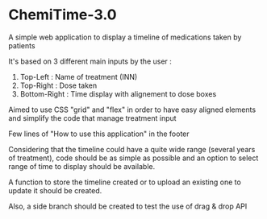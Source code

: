 # ChemiTime-3.0

A simple web application to display a timeline of medications taken by patients

It's based on 3 different main inputs by the user :
  1) Top-Left : Name of treatment (INN)
  2) Top-Right : Dose taken
  3) Bottom-Right : Time display with alignement to dose boxes
  
Aimed to use CSS "grid" and "flex" in order to have easy aligned elements and simplify the code that manage treatment input

Few lines of "How to use this application" in the footer

Considering that the timeline could have a quite wide range (several years of treatment), code should be as simple as possible and an option to select range of time to display should be available.

A function to store the timeline created or to upload an existing one to update it should be created.

Also, a side branch should be created to test the use of drag & drop API
